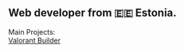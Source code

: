 ## Web developer from 🇪🇪 Estonia.

Main Projects:  
[Valorant Builder](https://www.valorantbuilder.com/)

